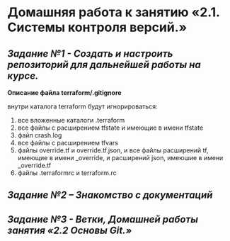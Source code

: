 # **Домашняя работа к занятию «2.1. Системы контроля версий.»**

## _Задание №1 - Создать и настроить репозиторий для дальнейшей работы на курсе._

**Описание файла terraform/.gitignore**

внутри каталога terraform будут игнорироваться:
1. все вложенные каталоги .terraform
2. все файлы с расширением tfstate и имеющие в имени tfstate
3. файл crash.log
4. все файлы с расширением tfvars
5. файлы override.tf и override.tf.json, и все файлы расширений tf, имеющие в имени _override, и расширений json, имеюшие в имени _override.tf
6. файлы .terraformrc и terraform.rc 

## _Задание №2 – Знакомство с документаций_

## _Задание №3 - Ветки, Домашней работы занятия «2.2 Основы Git.»_
